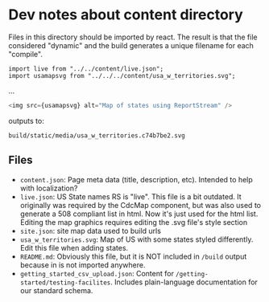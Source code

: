 # Dev notes about content directory

Files in this directory should be imported by react. The result is that the file considered "dynamic" and the build
generates a unique filename for each "compile".

```javacript
import live from "../../content/live.json";
import usamapsvg from "../../../content/usa_w_territories.svg";
```

...

```javascript
<img src={usamapsvg} alt="Map of states using ReportStream" />
```

outputs to:

```text
build/static/media/usa_w_territories.c74b7be2.svg
```

## Files

- `content.json`: Page meta data (title, description, etc). Intended to help with localization?
- `live.json`: US State names RS is "live". This file is a bit outdated. It originally was required by the CdcMap
  component, but was also used to generate a 508 compliant list in html. Now it's just used for the html list. Editing
  the map graphics requires editing the .svg file's style section
- `site.json`: site map data used to build urls
- `usa_w_territories.svg`: Map of US with some states styled differently. Edit this file when adding states.
- `README.md`: Obviously this file, but it is NOT included in `/build` output because in is not imported anywhere.
- `getting_started_csv_upload.json`: Content for `/getting-started/testing-facilites`. Includes plain-language documentation for our standard schema.

